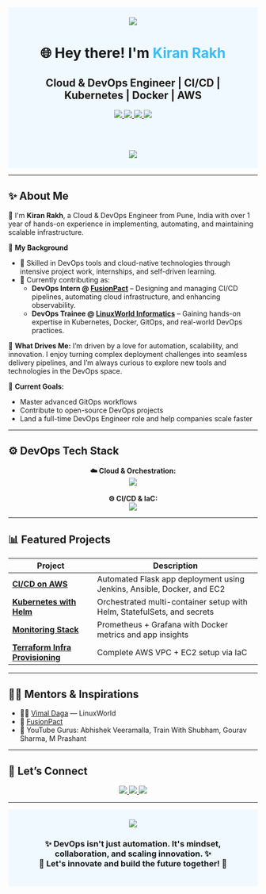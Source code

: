 <div align="center" style="background-color:#f0f9ff; padding:20px;">

<img src="https://capsule-render.vercel.app/api?type=waving&color=0ea5e9&height=250&section=header&text=Kiran%20Rakh%20%F0%9F%9A%80&fontSize=40&fontColor=ffffff"/>

<h1 align="center">🌐 Hey there! I'm <span style="color:#38bdf8;">Kiran Rakh</span></h1>

<h2>Cloud & DevOps Engineer | CI/CD | Kubernetes | Docker | AWS</h2>

<a href="https://kiranrakh.netlify.app" target="_blank">
  <img src="https://img.shields.io/badge/Portfolio-kiranrakh.netlify.app-0ea5e9?style=for-the-badge&logo=netlify" />
</a>
<a href="https://www.linkedin.com/in/kiran-rakh-b644b6248">
  <img src="https://img.shields.io/badge/LinkedIn-Kiran_Rakh-blue?style=for-the-badge&logo=linkedin" />
</a>
<a href="mailto:kiranrakh155@gmail.com">
  <img src="https://img.shields.io/badge/Email-Contact-red?style=for-the-badge&logo=gmail" />
</a>
<a href="https://github.com/KiranRakh">
  <img src="https://img.shields.io/badge/GitHub-Kiran_Rakh-black?style=for-the-badge&logo=github" />
</a>

<br><br>

<img src="https://readme-typing-svg.herokuapp.com?font=Fira+Code&size=22&pause=1000&color=38BDF8&center=true&width=800&lines=DevOps+Intern+at+FusionPact;Cloud+Native+Engineer;CI%2FCD+Pipeline+Expert;IaC+%7C+Terraform+%7C+Ansible;AWS+%7C+Jenkins+%7C+Kubernetes+%7C+Docker;CloudOps+%7C+DevSecOps+%7C+Platform+Engineering+%7C+SRE" />

</div>

---

## ✨ About Me

👋 I'm **Kiran Rakh**, a Cloud & DevOps Engineer from Pune, India with over 1 year of hands-on experience in implementing, automating, and maintaining scalable infrastructure.

🔧 **My Background**
- 🎯 Skilled in DevOps tools and cloud-native technologies through intensive project work, internships, and self-driven learning.
- 💼 Currently contributing as:
  - **DevOps Intern @ [FusionPact](https://www.linkedin.com/company/fusionpact/posts/?feedView=all)** – Designing and managing CI/CD pipelines, automating cloud infrastructure, and enhancing observability.
  - **DevOps Trainee @ [LinuxWorld Informatics](https://www.linkedin.com/in/vimaldaga)** – Gaining hands-on expertise in Kubernetes, Docker, GitOps, and real-world DevOps practices.

🌱 **What Drives Me:**
I’m driven by a love for automation, scalability, and innovation. I enjoy turning complex deployment challenges into seamless delivery pipelines, and I’m always curious to explore new tools and technologies in the DevOps space.

📌 **Current Goals:**
- Master advanced GitOps workflows
- Contribute to open-source DevOps projects
- Land a full-time DevOps Engineer role and help companies scale faster

---

## ⚙️ DevOps Tech Stack

<p align="center">
  <b>☁️ Cloud & Orchestration:</b><br>
  <img src="https://skillicons.dev/icons?i=aws,kubernetes,docker" />
  <br><br>
  <b>⚙️ CI/CD & IaC:</b><br>
  <img src="https://skillicons.dev/icons?i=jenkins,terraform,ansible,git,linux" />
</p>

---

## 📊 Featured Projects

| Project | Description |
|--------|-------------|
| [**CI/CD on AWS**](https://github.com/KiranRakh/flask-cicd-aws) | Automated Flask app deployment using Jenkins, Ansible, Docker, and EC2 |
| [**Kubernetes with Helm**](https://github.com/KiranRakh/k8s-helm-project) | Orchestrated multi-container setup with Helm, StatefulSets, and secrets |
| [**Monitoring Stack**](https://github.com/KiranRakh/monitoring-prometheus-grafana) | Prometheus + Grafana with Docker metrics and app insights |
| [**Terraform Infra Provisioning**](https://github.com/KiranRakh/aws-terraform-iac) | Complete AWS VPC + EC2 setup via IaC |

---

## 👨‍💼 Mentors & Inspirations

- 👨‍💼 [Vimal Daga](https://www.linkedin.com/in/vimaldaga) — LinuxWorld
- 💼 [FusionPact](https://www.linkedin.com/company/fusionpact/posts/?feedView=all)
- 🎥 YouTube Gurus: Abhishek Veeramalla, Train With Shubham, Gourav Sharma, M Prashant

---

## 📢 Let’s Connect

<p align="center">
  <a href="https://kiranrakh.netlify.app">
    <img src="https://img.shields.io/badge/Portfolio-kiranrakh.netlify.app-0ea5e9?style=for-the-badge&logo=netlify" />
  </a>
  <a href="https://linkedin.com/in/kiran-rakh-b644b6248">
    <img src="https://img.shields.io/badge/LinkedIn-Kiran_Rakh-blue?style=for-the-badge&logo=linkedin" />
  </a>
  <a href="mailto:kiranrakh155@gmail.com">
    <img src="https://img.shields.io/badge/Email-kiranrakh155@gmail.com-D14836?style=for-the-badge&logo=gmail&logoColor=white" />
  </a>
</p>

---

<div align="center" style="background-color:#f0f9ff; padding:20px;">

<img src="https://capsule-render.vercel.app/api?type=waving&color=0ea5e9&height=200&section=footer"/>

<h3 align="center"><strong>✨ DevOps isn't just automation. It's mindset, collaboration, and scaling innovation. ✨<br>🚀 Let's innovate and build the future together! 🚀</strong></h3>

</div>
